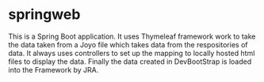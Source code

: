 # springweb
This is a Spring Boot application. It uses Thymeleaf framework work to take the data taken from a Joyo file which takes data 
from the respositories of data. It always uses controllers to set up the mapping to locally hosted html files to display the data.
Finally the data created in DevBootStrap is loaded into the Framework by JRA.
